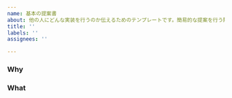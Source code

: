 ```yaml
---
name: 基本の提案書
about: 他の人にどんな実装を行うのか伝えるためのテンプレートです。簡易的な提案を行う際に使用しましょう。
title: ''
labels: ''
assignees: ''

---
```


### Why
<!-- なんでこの機能を実装する必要があったのかについて書く -->


### What
<!-- 機能を実装する上で必要なことを書く -->

